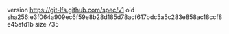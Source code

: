 version https://git-lfs.github.com/spec/v1
oid sha256:e3f064a909ec6f59e8b28d185d78acf617bdc5a5c283e858ac18ccf8e45afd1b
size 735
